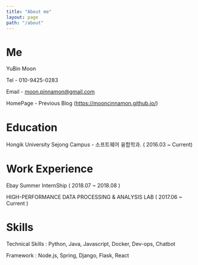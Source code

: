 ```yaml
---
title: "About me"
layout: page
path: "/about"
---
```


# Me

YuBin Moon

Tel - 010-9425-0283

Email - moon.pinnamon@gmail.com

HomePage - Previous Blog (https://mooncinnamon.github.io/)

# Education

Hongik University Sejong Campus - 소프트웨어 융합학과. ( 2016.03 ~ Current)

# Work Experience

Ebay Summer InternShip ( 2018.07 ~ 2018.08 )

HIGH-PERFORMANCE DATA PROCESSING & ANALYSIS LAB ( 2017.06 ~ Current )

# Skills

Technical Skills : Python, Java, Javascript, Docker, Dev-ops, Chatbot

Framework : Node.js, Spring, Django, Flask, React

